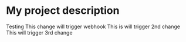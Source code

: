# My project description
Testing
This change will trigger webhook
This is will trigger 2nd change
This will trigger 3rd change

